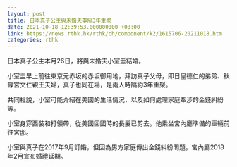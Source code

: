 ```yaml
---
layout: post
title: 日本真子公主與未婚夫事隔3年重聚
date: 2021-10-18 12:39:53.000000000 +08:00
link: https://news.rthk.hk/rthk/ch/component/k2/1615706-20211018.htm
categories: rthk
---
```


日本真子公主本月26日，將與未婚夫小室圭結婚。

小室圭早上前往東京元赤坂的赤坂御用地，拜訪真子父母，即日皇德仁的弟弟、秋篠宮文仁親王夫婦，真子也同在場，是兩人時隔約3年重聚。

共同社說，小室可能介紹在美國的生活情況，以及如何處理家庭牽涉的金錢糾紛等。

小室身穿西裝和打領帶，從美國回國時的長髮已剪去。他乘坐宮內廳準備的車輛前往宮邸。

小室與真子在2017年9月訂婚，但因為男方家庭傳出金錢糾紛問題，宮內廳2018年2月宣布婚禮延期。
